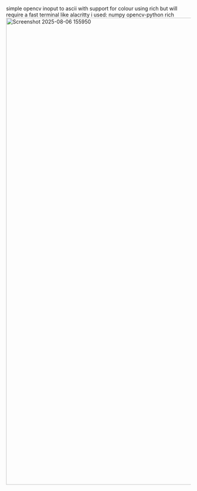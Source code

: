 simple opencv inoput to ascii with support for colour using rich but will require a fast terminal like alacritty
i used:
numpy
opencv-python
rich
<img width="1209" height="1272" alt="Screenshot 2025-08-06 155950" src="https://github.com/user-attachments/assets/4fcc32f3-3eab-4823-a232-901286e29ed2" />
